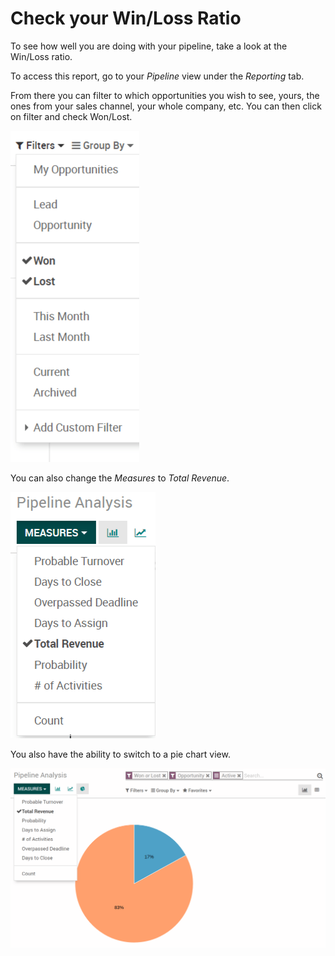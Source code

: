 # Check your Win/Loss Ratio

To see how well you are doing with your pipeline, take a look at the
Win/Loss ratio.

To access this report, go to your *Pipeline* view under the *Reporting*
tab.

From there you can filter to which opportunities you wish to see, yours,
the ones from your sales channel, your whole company, etc. You can then
click on filter and check Won/Lost.

<img src="win_loss/win_loss01.png" class="align-center" alt="image" />

You can also change the *Measures* to *Total Revenue*.

<img src="win_loss/win_loss02.png" class="align-center" alt="image" />

You also have the ability to switch to a pie chart view.

<img src="win_loss/win_loss03.png" class="align-center" alt="image" />
